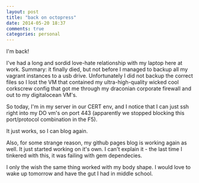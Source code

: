 ```yaml
---
layout: post
title: "back on octopress"
date: 2014-05-20 18:37
comments: true
categories: personal 
---
```

I'm back!

I've had a long and sordid love-hate relationship with my laptop here at work.  Summary: it finally died, but not before I managed to backup all my vagrant instances to a usb drive.  Unfortunately I did not backup the correct files so I lost the VM that contained my ultra-high-quality wicked cool corkscrew config that got me through my draconian corporate firewall and out to my digitalocean VM's.

<!-- more -->
So today, I'm in my server in our CERT env, and I notice that I can just ssh right into my DO vm's on port 443 (apparently we stopped blocking this port/protocol combination in the F5).

It just works, so I can blog again.

Also, for some strange reason, my github pages blog is working again as well.  It just started working on it's own.  I can't explain it - the last time I tinkered with this, it was failing with gem dependecies.

I only the wish the same thing worked with my body shape.  I would love to wake up tomorrow and have the gut I had in middle school.
